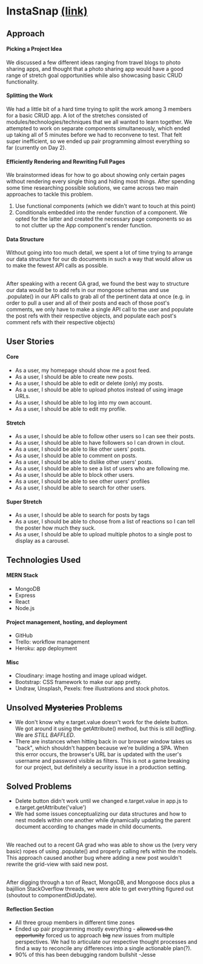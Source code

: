 # InstaSnap [(link)](http://instasnap-ga.herokuapp.com)

## Approach
#### Picking a Project Idea
We discussed a few different ideas ranging from travel blogs to photo sharing apps, and thought that a photo sharing app would have a good range of stretch goal opportunities while also showcasing basic CRUD functionality.

#### Splitting the Work
We had a little bit of a hard time trying to split the work among 3 members for a basic CRUD app. A lot of the stretches consisted of modules/technologies/techniques that we all wanted to learn together. We attempted to work on separate components simultaneously, which ended up taking all of 5 minutes before we had to reconvene to test. That felt super inefficient, so we ended up pair programming almost everything so far (currently on Day 2).

#### Efficiently Rendering and Rewriting Full Pages
We brainstormed ideas for how to go about showing only certain pages without rendering every single thing and hiding most things. After spending some time researching possible solutions, we came across two main approaches to tackle this problem.
 1. Use functional components (which we didn't want to touch at this point)
 2. Conditionals embedded into the render function of a component.
We opted for the latter and created the necessary page components so as to not clutter up the App component's render function.

#### Data Structure
Without going into too much detail, we spent a lot of time trying to arrange our data structure for our db documents in such a way that would allow us to make the fewest API calls as possible.<br><br>

After speaking with a recent GA grad, we found the best way to structure our data would be to add refs in our mongoose schemas and use .populate() in our API calls to grab all of the pertinent data at once (e.g. in order to pull a user and all of their posts and each of those post's comments, we only have to make a single API call to the user and populate the post refs with their respective objects, and populate each post's comment refs with their respective objects)

## User Stories
#### Core
- As a user, my homepage should show me a post feed.
- As a user, I should be able to create new posts.
- As a user, I should be able to edit or delete (only) my posts.
- As a user, I should be able to upload photos instead of using image URLs.
- As a user, I should be able to log into my own account.
- As a user, I should be able to edit my profile.

#### Stretch
- As a user, I should be able to follow other users so I can see their posts.
- As a user, I should be able to have followers so I can drown in clout.
- As a user, I should be able to like other users' posts.
- As a user, I should be able to comment on posts.
- As a user, I should be able to dislike other users' posts.
- As a user, I should be able to see a list of users who are following me.
- As a user, I should be able to block other users.
- As a user, I should be able to see other users' profiles
- As a user, I should be able to search for other users.

#### Super Stretch
- As a user, I should be able to search for posts by tags
- As a user, I should be able to choose from a list of reactions so I can tell the poster how much they suck.
- As a user, I should be able to upload multiple photos to a single post to display as a carousel.

## Technologies Used
#### MERN Stack
- MongoDB
- Express
- React
- Node.js

#### Project management, hosting, and deployment
- GitHub
- Trello: workflow management
- Heroku: app deployment

#### Misc
- Cloudinary: image hosting and image upload widget.
- Bootstrap: CSS framework to make our app pretty.
- Undraw, Unsplash, Pexels: free illustrations and stock photos.

## Unsolved ~~Mysteries~~ Problems
- We don't know why e.target.value doesn't work for the delete button. We got around it using the getAttribute() method, but this is still <em>baffling</em>. We are <em>STILL BAFFLED</em>.
- There are instances when hitting back in our browser window takes us "back", which shouldn't happen because we're building a SPA. When this error occurs, the browser's URL bar is updated with the user's username and password visible as filters. This is not a game breaking for our project, but definitely a security issue in a production setting.

## Solved Problems
- Delete button didn't work until we changed e.target.value in app.js to e.target.getAttribute('value')
- We had some issues conceptualizing our data structures and how to nest models within one another while dynamically updating the parent document according to changes made in child documents.<br><br>

We reached out to a recent GA grad who was able to show us the (very very basic) ropes of using .populate() and properly calling refs within the models. This approach caused another bug where adding a new post wouldn't rewrite the grid-view with said new post.<br><br>

After digging through a ton of React, MongoDB, and Mongoose docs plus a bajillion StackOverflow threads, we were able to get everything figured out (shoutout to componentDidUpdate).



#### Reflection Section
- All three group members in different time zones
- Ended up pair programming mostly everything - ~~allowed us the opportunity~~ forced us to approach ~~big~~ <em>new</em> issues from multiple perspectives. We had to articulate our respective thought processes and find a way to reconcile any differences into a single actionable plan(?).
- 90% of this has been debugging random bullshit -Jesse
